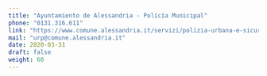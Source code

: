 ```yaml
---
title: "Ayuntamiento de Alessandria - Policía Municipal"
phone: "0131.316.611"
link: "https://www.comune.alessandria.it/servizi/polizia-urbana-e-sicurezza/polizia-municipale"
mail: "urp@comune.alessandria.it"
date: 2020-03-31
draft: false
weight: 60
---
```


